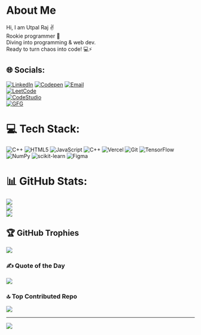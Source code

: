 # About Me 
Hi, I am Utpal Raj ✌️<br>Rookie programmer 🥸<br>Diving into programming & web dev.<br>Ready to turn chaos into code! 💻⚡


## 🌐 Socials:
[![LinkedIn](https://img.shields.io/badge/LinkedIn-%230077B5.svg?logo=linkedin&logoColor=white)](https://www.linkedin.com/in/utpalraj0916/) 
[![Codepen](https://img.shields.io/badge/Codepen-000000?logo=codepen&logoColor=white)](https://codepen.io/Utpal-Raj) 
[![Email](https://img.shields.io/badge/Email-D14836?logo=gmail&logoColor=white)](mailto:utpalraj1609@gmail.com)  
[![LeetCode](https://img.shields.io/badge/LeetCode-FFA116?style=flat&logo=LeetCode&logoColor=black)](https://leetcode.com/u/raj_1609utpal/)  
[![CodeStudio](https://img.shields.io/badge/Code360-DD6C00?style=flat&logo=code&logoColor=white)](https://www.naukri.com/code360/profile/raj_utpal1609)  
[![GFG](https://img.shields.io/badge/GeeksforGeeks-14a800?style=flat&logo=GeeksforGeeks&logoColor=white)](https://www.geeksforgeeks.org/user/utpalraxs5e/)

# 💻 Tech Stack:
![C++](https://img.shields.io/badge/c++-%2300599C.svg?style=for-the-badge&logo=c%2B%2B&logoColor=white) ![HTML5](https://img.shields.io/badge/html5-%23E34F26.svg?style=for-the-badge&logo=html5&logoColor=white) ![JavaScript](https://img.shields.io/badge/javascript-%23323330.svg?style=for-the-badge&logo=javascript&logoColor=%23F7DF1E) ![C++](https://img.shields.io/badge/c++-%2300599C.svg?style=for-the-badge&logo=c%2B%2B&logoColor=white) ![Vercel](https://img.shields.io/badge/vercel-%23000000.svg?style=for-the-badge&logo=vercel&logoColor=white) ![Git](https://img.shields.io/badge/git-%23F05033.svg?style=for-the-badge&logo=git&logoColor=white) ![TensorFlow](https://img.shields.io/badge/TensorFlow-%23FF6F00.svg?style=for-the-badge&logo=TensorFlow&logoColor=white) ![NumPy](https://img.shields.io/badge/numpy-%23013243.svg?style=for-the-badge&logo=numpy&logoColor=white) ![scikit-learn](https://img.shields.io/badge/scikit--learn-%23F7931E.svg?style=for-the-badge&logo=scikit-learn&logoColor=white) ![Figma](https://img.shields.io/badge/figma-%23F24E1E.svg?style=for-the-badge&logo=figma&logoColor=white)
# 📊 GitHub Stats:
![](https://github-readme-stats.vercel.app/api?username=utpal16raj09&theme=github_dark&hide_border=false&include_all_commits=true&count_private=false)<br/>
![](https://github-readme-streak-stats.herokuapp.com/?user=utpal16raj09&theme=github_dark&hide_border=false)<br/>
![](https://github-readme-stats.vercel.app/api/top-langs/?username=utpal16raj09&theme=github_dark&hide_border=false&include_all_commits=true&count_private=false&layout=compact)

## 🏆 GitHub Trophies
![](https://github-profile-trophy.vercel.app/?username=utpal16raj09&theme=radical&no-frame=false&no-bg=false&margin-w=4)

### ✍️ Quote of the Day
![](https://quotes-github-readme.vercel.app/api?type=horizontal&theme=radical)

### 🔝 Top Contributed Repo
![](https://github-contributor-stats.vercel.app/api?username=utpal16raj09&limit=5&theme=dark&combine_all_yearly_contributions=true)

---
[![](https://visitcount.itsvg.in/api?id=utpal16raj09&icon=0&color=0)](https://visitcount.itsvg.in)

<!-- Proudly created with GPRM ( https://gprm.itsvg.in ) -->
